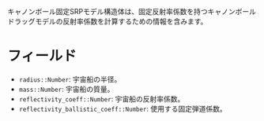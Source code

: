 キャノンボール固定SRPモデル構造体は、固定反射率係数を持つキャノンボールドラッグモデルの反射率係数を計算するための情報を含みます。

# フィールド

  * `radius::Number`: 宇宙船の半径。
  * `mass::Number`: 宇宙船の質量。
  * `reflectivity_coeff::Number`: 宇宙船の反射率係数。
  * `reflectivity_ballistic_coeff::Number`: 使用する固定弾道係数。
